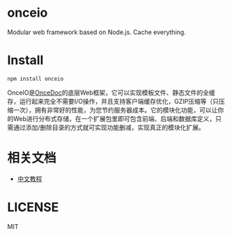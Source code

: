 # onceio
Modular web framework based on Node.js. Cache everything.


# Install

    npm install onceio



OnceIO是[OnceDoc](http:///oncedoc.com)的底层Web框架，它可以实现模板文件、静态文件的全缓存，运行起来完全不需要I/O操作，并且支持客户端缓存优化，GZIP压缩等（只压缩一次），拥有非常好的性能，为您节约服务器成本。它的模块化功能，可以让你的Web进行分布式存储，在一个扩展包里即可包含前端、后端和数据库定义，只需通过添加/删除目录的方式就可实现功能删减，实现真正的模块化扩展。


# 相关文档

- [中文教程](http://cn.oncedoc.com/page/view/helper/iu94ogr2nwkj)

# LICENSE

MIT
